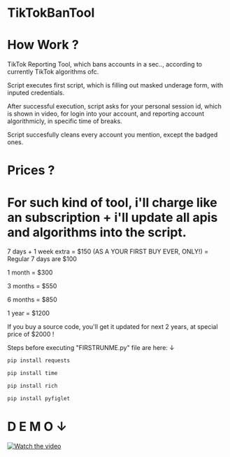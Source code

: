 # TikTokBanTool

# How Work ?
TikTok Reporting Tool, which bans accounts in a sec..,  according to currently TikTok algorithms ofc.

Script executes first script, which is filling out masked underage form, with inputed credentials.

After successful execution, script asks for your personal session id, which is shown in video,
for login into your account, and reporting account algorithmicly, in specific time of breaks.

Script succesfully cleans every account you mention, except the badged ones.


# Prices ?
For such kind of tool, i'll charge like an subscription + i'll update all apis and algorithms into the script.
============================================================================================================
7 days + 1 week extra = $150 (AS A YOUR FIRST BUY EVER, ONLY!) = Regular 7 days are $100

1 month = $300

3 months = $550

6 months = $850

1 year = $1200


If you buy a source code, you'll get it updated for next 2 years, at special price of $2000 !




Steps before executing "FIRSTRUNME.py" file are here:  ↓

```python
pip install requests 
```

```python
pip install time 
```

```python
pip install rich 
```

```python
pip install pyfiglet 
```

# D E M O ↓
[![Watch the video](https://i.sstatic.net/Vp2cE.png)](https://www.youtube.com/watch?v=9WRQm2DP0b0)
